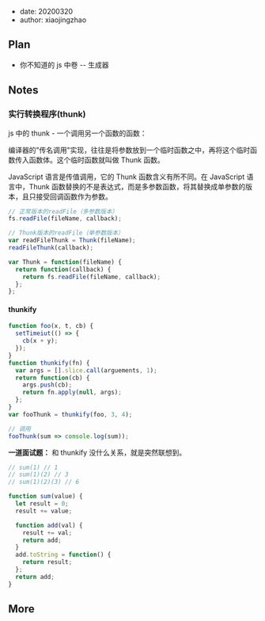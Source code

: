 - date: 20200320
- author: xiaojingzhao

## Plan

- 你不知道的 js 中卷 -- 生成器

## Notes

### 实行转换程序(thunk)

js 中的 thunk - 一个调用另一个函数的函数：

编译器的"传名调用"实现，往往是将参数放到一个临时函数之中，再将这个临时函数传入函数体。这个临时函数就叫做 Thunk 函数。

JavaScript 语言是传值调用，它的 Thunk 函数含义有所不同。在 JavaScript 语言中，Thunk 函数替换的不是表达式，而是多参数函数，将其替换成单参数的版本，且只接受回调函数作为参数。

```js
// 正常版本的readFile（多参数版本）
fs.readFile(fileName, callback);

// Thunk版本的readFile（单参数版本）
var readFileThunk = Thunk(fileName);
readFileThunk(callback);

var Thunk = function(fileName) {
  return function(callback) {
    return fs.readFile(fileName, callback);
  };
};
```

#### thunkify

```js
function foo(x, t, cb) {
  setTimeiut(() => {
    cb(x + y);
  });
}
function thunkify(fn) {
  var args = [].slice.call(arguements, 1);
  return function(cb) {
    args.push(cb);
    return fn.apply(null, args);
  };
}
var fooThunk = thunkify(foo, 3, 4);

// 调用
fooThunk(sum => console.log(sum));
```

**一道面试题：** 和 thunkify 没什么关系，就是突然联想到。

```js
// sum(1) // 1
// sum(1)(2) // 3
// sum(1)(2)(3) // 6

function sum(value) {
  let result = 0;
  result += value;

  function add(val) {
    result += val;
    return add;
  }
  add.toString = function() {
    return result;
  };
  return add;
}
```

## More
